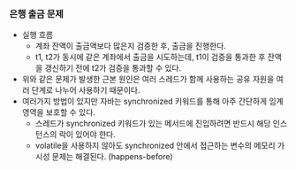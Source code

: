 ### 은행 출금 문제
- 실행 흐름
  - 계좌 잔액이 출금액보다 많은지 검증한 후, 출금을 진행한다.
  - t1, t2가 동시에 같은 계좌에서 출금을 시도하는데, t1이 검증을 통과한 후 잔액을 갱신하기 전에 t2가 검증을 통과할 수 있다.
- 위와 같은 문제가 발생한 근본 원인은 여러 스레드가 함께 사용하는 공유 자원을 여러 단계로 나누어 사용하기 때문이다.
- 여러가지 방법이 있지만 자바는 synchronized 키워드를 통해 아주 간단하게 임계 영역을 보호할 수 있다.
  - 스레드가 synchronized 키워드가 있는 메서드에 진입하려면 반드시 해당 인스턴스의 락이 있어야 한다.
  - volatile을 사용하지 않아도 synchronized 안에서 접근하는 변수의 메모리 가시성 문제는 해결된다. (happens-before)
